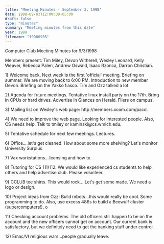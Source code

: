```yaml
---
title: "Meeting Minutes - September 3, 1998"
date: 1998-09-03T12:00:00-05:00
draft: false
type: "minutes"
summary: "Meeting minutes from this date"
year: 1998
filename: "19980903"
---
```


Computer Club Meeting Minutes for 9/3/1998 </p><p>
Members present: Tim Miley, Devon Witherell, Wesley Leonard, Kelly Weaver, Rebecca Palen, Andrew Oswald, Isaac Rzonca, Darron Christian. </p><p>
</p><p>
1) Welcome back.  Next week is the first 'official' meeting.  Briefing on summer.  We are moving back to 6:00 PM.  Introduction to new member Devon. Briefing on the Yakko fiasco.  Tim and Ozz talked a lot. </p><p>
2) Agenda for future meetings.  Tentative linux install party on the 17th. Bring in CPUs or hard drives.  Advertise in Glances on Herald.  Fliers on campus.   </p><p>
3) Mailing list on Wesley's web page: http://members.xoom.com/pacd.  </p><p>
4) We need to improve the web page.  Looking for interested people.  Also, CS needs help.  Talk to tmiley or kaminski@cs.wmich.edu. </p><p>
5) Tentative schedule for next few meetings.  Lectures. </p><p>
6) Office....let's get cleaned.  How about some more shelving?  Let's monitor University Surplus.   </p><p>
7) Vax workstations...licensing and how to. </p><p>
8) Tutoring for CS 111/112.  We would like experienced cs students to help others and help advertise club.  Please volunteer. </p><p>
9) CCLUB tee shirts.  This would rock...  Let's get some made.  We need a  logo or design. </p><p>
10) Project ideas from Ozz: Build robots...this would really be cool.  Some programming to do.  Also, use excess 486s to build a Beowulf cluster (supercomputers!). o </p><p>
11) Checking account problems.  The old officers still happen to be on the account and the new officers cannot get on account.  Our current bank is satisfactory, but we definitely need to get the banking stuff under control. </p><p>
12) Emac/VI religious wars...people gradually leave.   </p>
